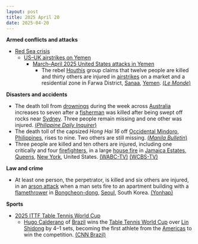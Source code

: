 ```yaml
---
layout: post
title: 2025 April 20
date: 2025-04-20
---
```



**Armed conflicts and attacks**

* [Red Sea crisis](https://en.wikipedia.org/wiki/Red_Sea_crisis "Red Sea crisis")
  + [US–UK airstrikes on Yemen](https://en.wikipedia.org/wiki/US%E2%80%93UK_airstrikes_on_Yemen "US–UK airstrikes on Yemen")
    - [March–April 2025 United States attacks in Yemen](https://en.wikipedia.org/wiki/March%E2%80%93April_2025_United_States_attacks_in_Yemen "March–April 2025 United States attacks in Yemen")
      * The rebel [Houthis](https://en.wikipedia.org/wiki/Houthis "Houthis") group claims that twelve people are killed and thirty others are injured in [airstrikes](https://en.wikipedia.org/wiki/Airstrike "Airstrike") on a market and a residential zone in Farwa District, [Sanaa](https://en.wikipedia.org/wiki/Sanaa "Sanaa"), [Yemen](https://en.wikipedia.org/wiki/Yemen "Yemen"). [(*Le Monde*)](https://www.lemonde.fr/en/international/article/2025/04/21/yemen-huthis-say-us-strikes-on-sanaa-kill-at-least-12_6740447_4.html)

**Disasters and accidents**

* The death toll from [drownings](https://en.wikipedia.org/wiki/Drowning "Drowning") during the week across [Australia](https://en.wikipedia.org/wiki/Australia "Australia") increases to seven after a [fisherman](https://en.wikipedia.org/wiki/Fisherman "Fisherman") was killed after being swept off rocks near [Sydney](https://en.wikipedia.org/wiki/Sydney "Sydney"). Three people remain missing and one other was injured. [(*Philippine Daily Inquirer*)](https://globalnation.inquirer.net/273313/six-drowning-deaths-as-huge-waves-hit-australian-coast)
* The death toll of the capsized *Hong Hai 16* off [Occidental Mindoro](https://en.wikipedia.org/wiki/Occidental_Mindoro "Occidental Mindoro"), [Philippines](https://en.wikipedia.org/wiki/Philippines "Philippines"), rises to nine. Two others are still missing. [(*Manila Bulletin*)](https://mb.com.ph/2025/4/20/death-toll-from-capsized-sand-carrier-hits-7)
* Three people are killed and ten others are injured, including one critically and four [firefighters](https://en.wikipedia.org/wiki/Firefighter "Firefighter"), in a large [house fire](https://en.wikipedia.org/wiki/Structure_fire "Structure fire") in [Jamaica Estates](https://en.wikipedia.org/wiki/Jamaica_Estates%2C_Queens "Jamaica Estates, Queens"), [Queens](https://en.wikipedia.org/wiki/Queens "Queens"), [New York](https://en.wikipedia.org/wiki/New_York_%28state%29 "New York (state)"), United States. [(WABC-TV)](https://abc7ny.com/post/jamaica-estates-fatal-fire-3-people-dead-several-others-injured-massive-rips-home-queens-nyc/16208269/) [(WCBS-TV)](https://www.cbsnews.com/newyork/video/3-dead-10-injured-in-early-morning-house-fire-in-queens/)

**Law and crime**

* At least one person, the perpetrator, is killed and six others are injured, in an [arson attack](https://en.wikipedia.org/wiki/Arson_attack "Arson attack") when a man sets fire to an apartment building with a [flamethrower](https://en.wikipedia.org/wiki/Flamethrower "Flamethrower") in [Bongcheon-dong](https://en.wikipedia.org/wiki/Bongcheon-dong "Bongcheon-dong"), [Seoul](https://en.wikipedia.org/wiki/Seoul "Seoul"), South Korea. [(Yonhap)](https://m-en.yna.co.kr/view/AEN20250421003451315?section=national/national)

**Sports**

* [2025 ITTF Table Tennis World Cup](https://en.wikipedia.org/wiki/Table_Tennis_World_Cup "Table Tennis World Cup")
  + [Hugo Calderano](https://en.wikipedia.org/wiki/Hugo_Calderano "Hugo Calderano") of [Brazil](https://en.wikipedia.org/wiki/Brazil "Brazil") wins the [Table Tennis World Cup](https://en.wikipedia.org/wiki/Table_Tennis_World_Cup "Table Tennis World Cup") over [Lin Shidong](https://en.wikipedia.org/wiki/Lin_Shidong "Lin Shidong") by 4–1 sets, becoming the first athlete from the [Americas](https://en.wikipedia.org/wiki/Americas "Americas") to win the competition. [(CNN Brazil)](https://www.cnnbrasil.com.br/esportes/outros-esportes/historico-hugo-calderano-conquista-copa-do-mundo-de-tenis-de-mesa/)

